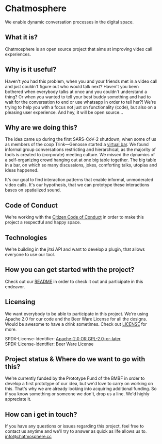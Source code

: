 # Chatmosphere

We enable dynamic conversation processes in the digital space.

## What it is?

Chatmosphere is an open source project that aims at improving video call experiences. 

## Why is it useful?

Haven't you had this problem, when you and your friends met in a video call and just couldn't figure out who would talk next? Haven't you been bothered when everybody talks at once and you couldn't understand a thing? Or when you wanted to tell your best buddy something and had to wait for the conversation to end  or use whatsapp in order to tell her?! We're trying to help you with a focus not just on functionality (code), but also on a pleasing user experience. And hey, it will be open source…

## Why are we doing this?

The idea came up during the first SARS-CoV-2 shutdown, when some of us as members of the coop Trink—Genosse started a [virtual bar](https://trink-genosse.de/virtuelle-bar/). We found informal group conversations restricting and hierarchical, as the majority of tools is created to (corporate) meeting culture. We missed the dynamics of a self-organizing crowd hanging out at one big table together. The big table in a bar, on which so many discussions, jokes, comforting talks, utopias and ideas happened.

It's our goal to find interaction patterns that enable informal, unmoderated video calls. It's our hypothesis, that we can prototype these interactions bases on spatialized sound.

## Code of Conduct 

We're working with the [Citizen Code of Conduct](CODE_OF_CONDUCT.md) in order to make this project a respectful and happy space.

## Technologies

We're building in the jitsi API and want to develop a plugin, that allows everyone to use our tool.

## How you can get started with the project?

Check out our [README](https://github.com/Chatmosphere/reactapp/blob/master/README.md) in order to check it out and participate in this endeavor.

## Licensing

We want everybody to be able to participate in this project. We're using Apache 2.0 for our code and the Beer Ware License for all the designs. Would be awesome to have a drink sometimes. Check out [LICENSE]() for more.

SPDX-License-Identifier: [Apache-2.0 OR GPL-2.0-or-later](LICENSE.md)
<br>SPDX-License-Identifier: Beer Ware License

## Project status & Where do we want to go with this?

We're currently funded by the Prototype Fund of the BMBF in order to develop a first prototype of our idea, but we'd love to carry on working on this. That's why we are already looking into acquiring additional funding. So if you know something or someone we don't, drop us a line. We'd highly appreciate it. 

## How can i get in touch?

If you have any questions or issues regarding this project, feel free to contact us anytime and we'll try to answer as quick as life allows us to. [info@chatmosphere.cc](mailto:info@chatmosphere.cc)
